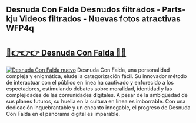 ## Desnuda Con Falda D𝚎sn𝚞dos filtr𝚊dos - Parts-kju Vid𝚎os filtr𝚊dos - N𝚞evas f𝚘tos atr𝚊ctivas WFP4q

# <h2><a href="http://mb12oac.tromn.icu/?c=Desnuda+Con+Falda">🔗👉👉👉 Desnuda Con Falda 🔗🔗</a></h2>

[![Desnuda Con Falda nuevo](https://i.imgur.com/pEAQMta.gif)](http://mb12oac.tromn.icu/?c=Desnuda+Con+Falda)
Desnuda Con Falda, una personalidad compleja y enigmática, elude la categorización fácil. Su innovador método de interactuar con el público en línea ha cautivado y enfurecido a los espectadores, estimulando debates sobre moralidad, identidad y las complejidades de las comunidades digitales. A pesar de la ambigüedad de sus planes futuros, su huella en la cultura en línea es imborrable. Con una dedicación inquebrantable y un encanto innegable, el progreso de Desnuda Con Falda en el panorama digital es imparable.
